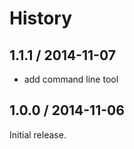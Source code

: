 History
=======

1.1.1 / 2014-11-07
------------------

* add command line tool 


1.0.0 / 2014-11-06
------------------

Initial release.
